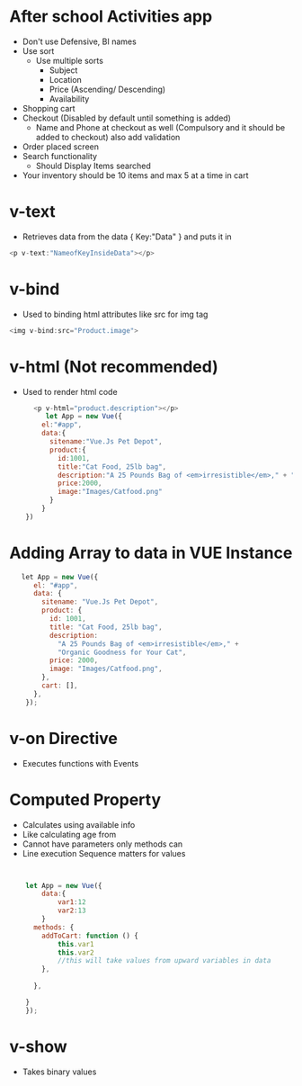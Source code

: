 #  After school Activities app
- Don't use Defensive, BI names
- Use sort
	- Use multiple sorts 
		- Subject
		- Location
		- Price (Ascending/ Descending)
		- Availability
- Shopping cart 
- Checkout (Disabled by default until something is added)
	- Name and Phone at checkout as well (Compulsory and it should be added to checkout) also add validation
- Order placed screen 
- Search functionality 
	- Should Display Items searched
- Your inventory should be 10 items and max 5 at a time in cart 

# v-text
- Retrieves data from the data { Key:"Data"  } and puts it in 
```javascript
<p v-text:"NameofKeyInsideData"></p>
```

# v-bind
- Used to binding html attributes like src for img tag
```javascript
<img v-bind:src="Product.image">
```

# v-html (Not recommended)
- Used to render html code
```javascript
      <p v-html="product.description"></p>
         let App = new Vue({
        el:"#app",
        data:{    
          sitename:"Vue.Js Pet Depot",
          product:{
            id:1001,
            title:"Cat Food, 25lb bag",
            description:"A 25 Pounds Bag of <em>irresistible</em>," + "Organic Goodness for Your Cat",
            price:2000,
            image:"Images/Catfood.png"
          }
        }
    })
```

# Adding Array to data in VUE Instance
```javascript
   let App = new Vue({
      el: "#app",
      data: {
        sitename: "Vue.Js Pet Depot",
        product: {
          id: 1001,
          title: "Cat Food, 25lb bag",
          description:
            "A 25 Pounds Bag of <em>irresistible</em>," +
            "Organic Goodness for Your Cat",
          price: 2000,
          image: "Images/Catfood.png",
        },
        cart: [],
      },
    });
```

# v-on Directive 
- Executes functions with Events 

# Computed Property
- Calculates using available info
- Like calculating age from 
- Cannot have parameters only methods can
- Line execution Sequence matters for values

```javascript


    let App = new Vue({
		data:{
			var1:12
			var2:13
		}
      methods: {
        addToCart: function () {
			this.var1
			this.var2 
			//this will take values from upward variables in data
        },
		
      },

    }
    });
```

# v-show
- Takes binary values
```javascript

```